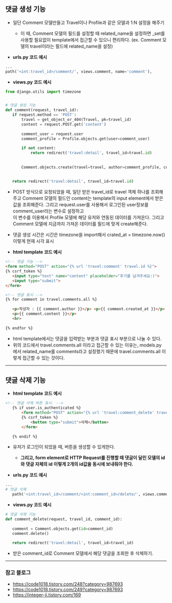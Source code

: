 ## 댓글 생성 기능
- 일단 Comment 모델만들고 Travel이나 Profile과 같은 모델과 1:N 설정을 해주기          
  - 이 때, Comment 모델의 필드를 설정할 때 related_name을 설정하면 _set를 사용할 필요없이 template에서 접근할 수 있으니 편리하다. (ex. Comment 모델의 travel이라는 필드에 related_name을 설정)

- **urls.py 코드 예시**
```python
...
path('<int:travel_id>/comment/', views.comment, name='comment'),
```

- **views.py 코드 예시**
```python
from django.utils import timezone


# 댓글 생성 기능
def comment(request, travel_id):
   if request.method == 'POST':
       travel = get_object_or_404(Travel, pk=travel_id)
       content = request.POST.get('content')
 
       comment_user = request.user
       comment_profile = Profile.objects.get(user=comment_user)
 
       if not content:
           return redirect('travel:detail', travel_id=travel.id)
 
 
       Comment.objects.create(travel=travel, author=comment_profile, content=content, created_at=timezone.now()) 
 
 
   return redirect('travel:detail', travel_id=travel.id) 
```

- POST 방식으로 요청되었을 때, 일단 받은 travel_id로 travel 객체 하나를 조회해주고 Comment 모델의 필드인 content는 template의 input element에서 받은 값을 조회해준다. 그리고 request.user를 사용해서 로그인된 user정보를 comment_user라는 변수로 설정하고      
  이 변수를 이용해서 Profile 모델에 해당 유저와 연동된 데이터를 가져온다. 그리고 Comment 모델에 지금까지 가져온 데이터를 필드에 맞게 create해준다.
- 댓글 생성 시간은 시간은 timezone을 import해서 crated_at = timezone.now() 이렇게 현재 시각 표시

- **html template 코드 예시**
```html
<!-- 댓글 기능 -->
<form method="POST" action="{% url 'travel:comment' travel.id %}">
{% csrf_token %}
   <input type="text" name="content" placeholder="후기를 남겨주세요:)">
   <input type="submit">
</form>

<!-- 댓글 표시 -->
{% for comment in travel.comments.all %}
 
   <p>작성자 : {{ comment.author }}</p> <p>{{ comment.created_at }}</p>
   <p>{{ comment.content }}</p>
   <hr>
  
{% endfor %}
```
- html template에서는 댓글을 입력받는 부분과 댓글 표시 부분으로 나눌 수 있다.
- 위의 코드에서 travel.comments.all 이라고 접근할 수 있는 이유는, models.py 에서 related_name를 comments라고 설정했기 때문에 travel.comments.all 이렇게 접근할 수 있는 것이다.

* * *
## 댓글 삭제 기능
- **html template 코드 예시**
```html
<!-- 댓글 삭제 버튼 표시  -->
   {% if user.is_authenticated %}
       <form method="POST" action="{% url 'travel:comment_delete' travel.id comment.id %}">   <!-- id값을 2개 주기 -->
       {% csrf_token %}   
           <button type="submit">삭제</button>
       </form>
 
   {% endif %}
```
- 유저가 로그인이 되었을 때, 버튼을 생성할 수 있게한다.
  - **그리고, form element로 HTTP Request를 진행할 때 댓글이 달린 모델의 id와 댓글 자체의 id 이렇게 2개의 id값을 동시에 보내줘야 한다.**

- **urls.py 코드 예시**
```python
...
# 댓글 삭제
   path('<int:travel_id>/comment/<int:comment_id>/delete/', views.comment_delete, name='comment_delete'),
```   

- **views.py 코드 예시**
```python
# 댓글 삭제 기능
def comment_delete(request, travel_id, comment_id):
 
   comment = Comment.objects.get(id=comment_id)
   comment.delete()
 
   return redirect('travel:detail', travel_id=travel_id)
```   
- 받은 comment_id로 Comment 모델에서 해당 댓글을 조회한 후 삭제하기.



* * *
### 참고 블로그 
- https://code1018.tistory.com/248?category=987693
- https://code1018.tistory.com/249?category=987693
- https://integer-ji.tistory.com/169
